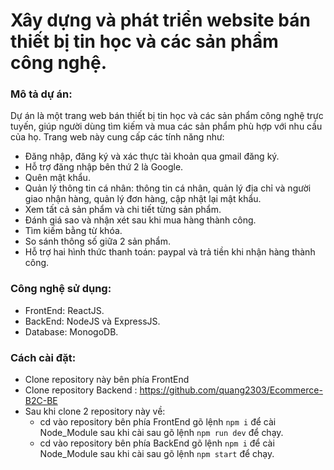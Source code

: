 # Xây dựng và phát triển website bán thiết bị tin học và các sản phẩm công nghệ.

### Mô tả dự án:

Dự án là một trang web bán thiết bị tin học và các sản phẩm công nghệ trực tuyến, giúp người dùng tìm kiếm và mua các sản phẩm phù hợp với nhu cầu của họ. Trang web này cung cấp các tính năng như:

- Đăng nhập, đăng ký và xác thực tài khoản qua gmail đăng ký.
- Hỗ trợ đăng nhập bên thứ 2 là Google.
- Quên mật khẩu.
- Quản lý thông tin cá nhân: thông tin cá nhân, quản lý địa chỉ và người giao nhận hàng, quản lý đơn hàng, cập nhật lại mật khẩu.
- Xem tất cả sản phẩm và chi tiết từng sản phẩm.
- Đánh giá sao và nhận xét sau khi mua hàng thành công.
- Tìm kiếm bằng từ khóa.
- So sánh thông số giữa 2 sản phẩm.
- Hỗ trợ hai hình thức thanh toán: paypal và trả tiền khi nhận hàng thành công.

### Công nghệ sử dụng:

- FrontEnd: ReactJS.
- BackEnd: NodeJS và ExpressJS.
- Database: MonogoDB.

### Cách cài đặt:

- Clone repository này bên phía FrontEnd
- Clone repository Backend : https://github.com/quang2303/Ecommerce-B2C-BE
- Sau khi clone 2 repository này về:
  - cd vào repository bên phía FrontEnd gõ lệnh `npm i` để cài Node_Module sau khi cài sau gõ lệnh `npm run dev` để chạy.
  - cd vào repository bên phía BackEnd gõ lệnh `npm i` để cài Node_Module sau khi cài sau gõ lệnh `npm start` để chạy.
